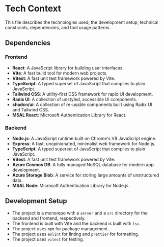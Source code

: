 # Tech Context

This file describes the technologies used, the development setup, technical constraints, dependencies, and tool usage patterns.

## Dependencies

### Frontend

*   **React**: A JavaScript library for building user interfaces.
*   **Vite**: A fast build tool for modern web projects.
*   **Vitest**: A fast unit test framework powered by Vite.
*   **TypeScript**: A typed superset of JavaScript that compiles to plain JavaScript.
*   **Tailwind CSS**: A utility-first CSS framework for rapid UI development.
*   **Radix UI**: A collection of unstyled, accessible UI components.
*   **shadcn/ui**: A collection of re-usable components built using Radix UI and Tailwind CSS.
*   **MSAL React**: Microsoft Authentication Library for React.

### Backend

*   **Node.js**: A JavaScript runtime built on Chrome's V8 JavaScript engine.
*   **Express**: A fast, unopinionated, minimalist web framework for Node.js.
*   **TypeScript**: A typed superset of JavaScript that compiles to plain JavaScript.
*   **Vitest**: A fast unit test framework powered by Vite.
*   **Azure Cosmos DB**: A fully managed NoSQL database for modern app development.
*   **Azure Storage Blob**: A service for storing large amounts of unstructured data.
*   **MSAL Node**: Microsoft Authentication Library for Node.js.

## Development Setup

*   The project is a monorepo with a `server` and a `src` directory for the backend and frontend, respectively.
*   The frontend is built with Vite and the backend is built with `tsc`.
*   The project uses `npm` for package management.
*   The project uses `eslint` for linting and `prettier` for formatting.
*   The project uses `vitest` for testing.
